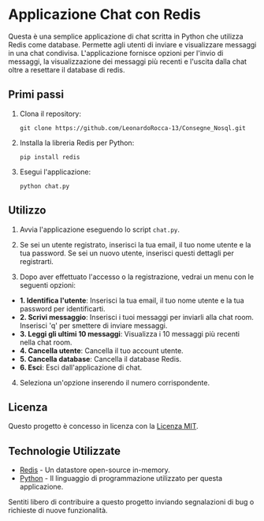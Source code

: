 # Applicazione Chat con Redis

Questa è una semplice applicazione di chat scritta in Python che utilizza Redis come database. Permette agli utenti di inviare e visualizzare messaggi in una chat condivisa. L'applicazione fornisce opzioni per l'invio di messaggi, la visualizzazione dei messaggi più recenti e l'uscita dalla chat oltre a resettare il database di redis.

## Primi passi

1. Clona il repository:
   ```
   git clone https://github.com/LeonardoRocca-13/Consegne_Nosql.git
   ```

2. Installa la libreria Redis per Python:
   ```
   pip install redis
   ```

3. Esegui l'applicazione:
   ```
   python chat.py
   ```

## Utilizzo

1. Avvia l'applicazione eseguendo lo script `chat.py`.

2. Se sei un utente registrato, inserisci la tua email, il tuo nome utente e la tua password. Se sei un nuovo utente, inserisci questi dettagli per registrarti.

3. Dopo aver effettuato l'accesso o la registrazione, vedrai un menu con le seguenti opzioni:

- **1. Identifica l'utente**: Inserisci la tua email, il tuo nome utente e la tua password per identificarti.
- **2. Scrivi messaggio**: Inserisci i tuoi messaggi per inviarli alla chat room. Inserisci 'q' per smettere di inviare messaggi.
- **3. Leggi gli ultimi 10 messaggi**: Visualizza i 10 messaggi più recenti nella chat room.
- **4. Cancella utente**: Cancella il tuo account utente.
- **5. Cancella database**: Cancella il database Redis.
- **6. Esci**: Esci dall'applicazione di chat.

4. Seleziona un'opzione inserendo il numero corrispondente.

## Licenza

Questo progetto è concesso in licenza con la [Licenza MIT](LICENSE).

## Technologie Utilizzate

- [Redis](https://redis.io) - Un datastore open-source in-memory.
- [Python](https://www.python.org) - Il linguaggio di programmazione utilizzato per questa applicazione.

Sentiti libero di contribuire a questo progetto inviando segnalazioni di bug o richieste di nuove funzionalità.